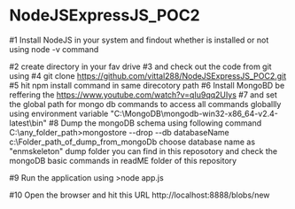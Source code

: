 # NodeJSExpressJS_POC2
#1 Install NodeJS in your system and findout whether is installed or not using node -v command

#2 create directory in your fav drive 
#3 and check out the code from git using 
#4 git clone https://github.com/vittal288/NodeJSExpressJS_POC2.git
#5 hit npm install command in same direcotory path 
#6 Install MongoBD be reffering the https://www.youtube.com/watch?v=qIu9qq2UIys
#7 and set the global path for mongo db commands to access all commands globallly using environment variable  "C:\MongoDB\mongodb-win32-x86_64-v2.4-latest\bin"
#8 Dump the mongoDB schema using following command
C:\any_folder_path>mongostore --drop --db databaseName c:\Folder_path_of_dump_from_mongoDb
choose database name as "enmskeleton"
dump folder you can find in this reposotory 
and check the mongoDB basic commands in  readME folder of this repository 

#9 Run the application using >node app.js

#10 Open the browser and hit this URL http://localhost:8888/blobs/new


